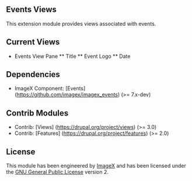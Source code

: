 ## Events Views

This extension module provides views associated with events.

## Current Views

* Events View Pane
** Title
** Event Logo
** Date

## Dependencies

* ImageX Component: [Events] (https://github.com/imagex/imagex_events) (>= 7.x-dev)

## Contrib Modules

* Contrib: [Views] (https://drupal.org/project/views)  (>= 3.0)
* Contrib: [Features] (https://drupal.org/project/features)  (>= 2.0)

## License

This module has been engineered by [ImageX](http://www.imagexmedia.com) and has been licensed under the [GNU General Public License](http://www.gnu.org/licenses/gpl-2.0.html) version 2.

